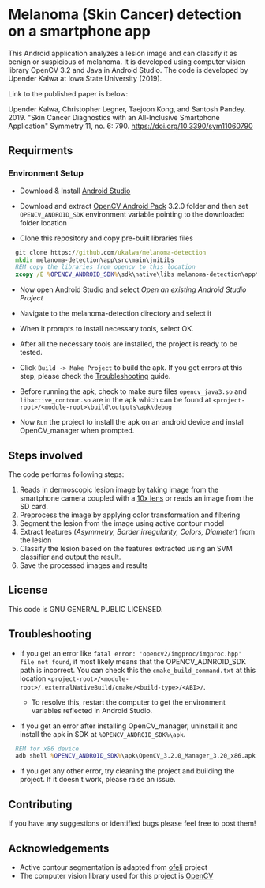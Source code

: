 # Melanoma (Skin Cancer) detection on a smartphone app

This Android application analyzes a lesion image and can classify it as benign or suspicious of melanoma. It is developed using computer vision library OpenCV 3.2 and Java in Android Studio. The code is developed by Upender Kalwa at Iowa State University (2019). 

Link to the published paper is below:

Upender Kalwa, Christopher Legner, Taejoon Kong, and Santosh Pandey. 2019. "Skin Cancer Diagnostics with an All-Inclusive Smartphone Application" Symmetry 11, no. 6: 790. 
https://doi.org/10.3390/sym11060790

## Requirments

### Environment Setup

- Download & Install [Android Studio]

- Download and extract [OpenCV Android Pack] 3.2.0 folder and then set `OPENCV_ANDROID_SDK` environment variable pointing to the downloaded folder location

- Clone this repository and copy pre-built libraries files

```cmd
  git clone https://github.com/ukalwa/melanoma-detection
  mkdir melanoma-detection\app\src\main\jniLibs
  REM copy the libraries from opencv to this location
  xcopy /E %OPENCV_ANDROID_SDK%\sdk\native\libs melanoma-detection\app\src\main\jniLibs
```

- Now open Android Studio and select *Open an existing Android Studio Project*

- Navigate to the melanoma-detection directory and select it

- When it prompts to install necessary tools, select OK.

- After all the necessary tools are installed, the project is ready to be tested.

- Click `Build -> Make Project` to build the apk. If you get errors at this step, please check the [Troubleshooting](#troubleshooting) guide.

- Before running the apk, check to make sure files `opencv_java3.so` and  `libactive_contour.so` are in the apk which can be found at `<project-root>/<module-root>\build\outputs\apk\debug`

- Now `Run` the project to install the apk on an android device and install OpenCV_manager when prompted.

## Steps involved

The code performs following steps:

1. Reads in dermoscopic lesion image by taking image from the smartphone camera coupled with a [10x lens] or reads an image from the SD card.
2. Preprocess the image by applying color transformation and filtering
3. Segment the lesion from the image using active contour model
4. Extract features (*Asymmetry, Border irregularity, Colors, Diameter*) from the lesion
5. Classify the lesion based on the features extracted using an SVM classifier and output the result.
6. Save the processed images and results

## License

This code is GNU GENERAL PUBLIC LICENSED.

## Troubleshooting

- If you get an error like `fatal error: 'opencv2/imgproc/imgproc.hpp' file not found`, it most likely means that the OPENCV_ADNROID_SDK path is incorrect. You can check this the `cmake_build_command.txt` at this location `<project-root>/<module-root>/.externalNativeBuild/cmake/<build-type>/<ABI>/`.

  - To resolve this, restart the computer to get the environment variables reflected in Android Studio.

- If you get an error after installing OpenCV_manager, uninstall it and install the apk in SDK at `%OPENCV_ANDROID_SDK%\apk`.

```cmd
  REM for x86 device
  adb shell %OPENCV_ANDROID_SDK%\apk\OpenCV_3.2.0_Manager_3.20_x86.apk
```

- If you get any other error, try cleaning the project and building the project. If it doesn't work, please raise an issue.

## Contributing

If you have any suggestions or identified bugs please feel free to post them!

## Acknowledgements

- Active contour segmentation is adapted from [ofeli] project
- The computer vision library used for this project is [OpenCV]

[OpenCV Android Pack]: https://sourceforge.net/projects/opencvlibrary/files/opencv-android/3.2.0/opencv-3.2.0-android-sdk.zip/download
[Android Studio]: https://developer.android.com/studio/
[10x lens]: https://www.amazon.com/AMIR-180°Fisheye-Screwed-Together-Smartphones/dp/B0179JX8GC
[ofeli]: https://github.com/pkuwwt/ofeli
[OpenCV]: https://opencv.org/releases.html
